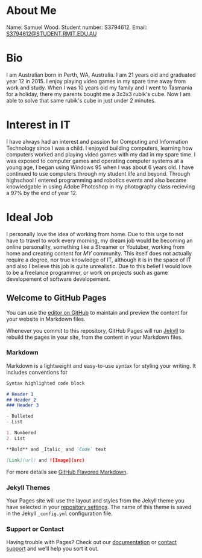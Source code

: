 # About Me
Name: Samuel Wood.
Student number: S3794612.
Email: S3794612@STUDENT.RMIT.EDU.AU
# Bio
I am Australian born in Perth, WA, Australia. I am 21 years old and graduated year 12 in 2015. I enjoy playing video games in my spare time away from work and study. When I was 10 years old my family and I went to Tasmania for a holiday, there my parents bought me a 3x3x3 rubik's cube. Now I am able to solve that same rubik's cube in just under 2 minutes.
# Interest in IT
I have always had an interest and passion for Computing and Information Technology since I was a child. I enjoyed building computers, learning how computers worked and playing video games with my dad in my spare time. I was exposed to computer games and operating computer systems at a young age, I began using Windows 95 when I was about 6 years old. I have continued to use computers through my student life and beyond. Through highschool I entered programming and robotics events and also became knowledgable in using Adobe Photoshop in my photography class recieving a 97% by the end of year 12.
# Ideal Job
I personally love the idea of working from home. Due to this urge to not have to travel to work every morning, my dream job would be becoming an online personality, something like a Streamer or Youtuber, working from home and creating content for _MY_ community. This itself does not actually require a degree, nor true knowledge of IT, although it is in the space of IT and also I believe this job is quite unrealistic. Due to this belief I would love to be a freelance programmer, or work on projects such as game developement of software developement.

## Welcome to GitHub Pages

You can use the [editor on GitHub](https://github.com/samwood97/Profile/edit/master/index.md) to maintain and preview the content for your website in Markdown files.

Whenever you commit to this repository, GitHub Pages will run [Jekyll](https://jekyllrb.com/) to rebuild the pages in your site, from the content in your Markdown files.

### Markdown

Markdown is a lightweight and easy-to-use syntax for styling your writing. It includes conventions for

```markdown
Syntax highlighted code block

# Header 1
## Header 2
### Header 3

- Bulleted
- List

1. Numbered
2. List

**Bold** and _Italic_ and `Code` text

[Link](url) and ![Image](src)
```

For more details see [GitHub Flavored Markdown](https://guides.github.com/features/mastering-markdown/).

### Jekyll Themes

Your Pages site will use the layout and styles from the Jekyll theme you have selected in your [repository settings](https://github.com/samwood97/Profile/settings). The name of this theme is saved in the Jekyll `_config.yml` configuration file.

### Support or Contact

Having trouble with Pages? Check out our [documentation](https://help.github.com/categories/github-pages-basics/) or [contact support](https://github.com/contact) and we’ll help you sort it out.
